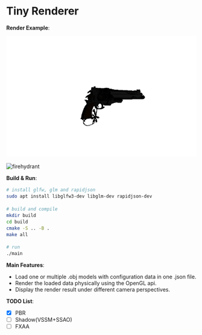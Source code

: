 # Tiny Renderer

**Render Example**:

![gun](./example/gun.gif)

![firehydrant](./example/firehydrant.gif)

**Build & Run**:

```bash
# install glfw, glm and rapidjson
sudo apt install libglfw3-dev libglm-dev rapidjson-dev

# build and compile
mkdir build
cd build
cmake -S .. -B .
make all

# run
./main
```

**Main Features**:

- Load one or multiple .obj models with configuration data in one .json file.
- Render the loaded data physically using the OpenGL api.
- Display the render result under different camera perspectives.

**TODO List**:

- [x] PBR
- [ ] Shadow(VSSM+SSAO)
- [ ] FXAA
